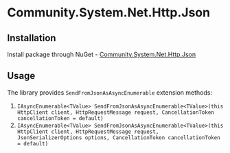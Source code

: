 # Community.System.Net.Http.Json
## Installation

Install package through NuGet - [Community.System.Net.Http.Json](https://www.nuget.org/packages/Community.System.Net.Http.Json/)  

## Usage

The library provides `SendFromJsonAsAsyncEnumerable` extension methods:
1) `IAsyncEnumerable<TValue> SendFromJsonAsAsyncEnumerable<TValue>(this HttpClient client, HttpRequestMessage request, CancellationToken cancellationToken = default)`
2) `IAsyncEnumerable<TValue> SendFromJsonAsAsyncEnumerable<TValue>(this HttpClient client, HttpRequestMessage request, JsonSerializerOptions options, CancellationToken cancellationToken = default)`
